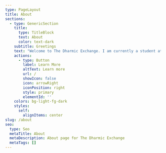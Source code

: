 ```yaml
---
type: PageLayout
title: About
sections:
  - type: GenericSection
    title:
      type: TitleBlock
      text: About
      color: text-dark
    subtitle: Greetings
    text: "Welcome to The Dharmic Exchange. I am currently a student at Hands on Healing Institute in Tujunga, California working towards my 550-hour California Massage Therapy Council certification. As I continue to learn and master my craft I will be offering highly discounted rates until I graduate. Though currently a student, I have been involved in bodywork for over 15 years. My close relationship with bodywork began when playing football in high school which continued when I earned the opportunity to play collegiate football at Purdue University. Due to the physical stress, constant demand, and injuries I experienced, bodywork cemented itself a vital part of my life. Football is now a past life for me, but as an avid cyclist, outdoorsman, and limit pusher I still stand by the immense physical and emotional benefits bodywork has to offer. I look forward to bringing relief and more fluid movement into the lives of my clients.\_\n\nWith much love and appreciation,\n\nBen\n"
    actions:
      - type: Button
        label: Learn More
        altText: Learn more
        url: /
        showIcon: false
        icon: arrowRight
        iconPosition: right
        style: primary
        elementId: ''
    colors: bg-light-fg-dark
    styles:
      self:
        alignItems: center
slug: /about
seo:
  type: Seo
  metaTitle: About
  metaDescription: About page for The Dharmic Exchange
  metaTags: []
---
```

